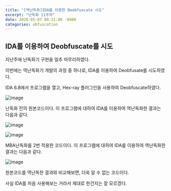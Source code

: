 ```yaml
---
title: "[역난독화]IDA를 이용한 Deobfuscate 시도"
excerpt: "난독화 11주차"
date: 2020-05-07 00:31:00 -0400
categories: obfuscation
---
```


## IDA를 이용하여 Deobfuscate를 시도

지난주에 난독화기 구현을 얼추 마무리하였다. 

이번에는 역난독화기 개발의 과정 중 하나로, IDA를 이용하여 Deobfusate를 시도하였다.

IDA 6.8에서 프로그램을 열고, Hex-ray 플러그인을 사용하여 Deobfuscate하였다.


![image](https://user-images.githubusercontent.com/33623107/81252295-8b817a00-9060-11ea-8871-57fc12ba6c68.png)

난독화 전의 원본코드이다. 이 프로그램에 대하여 IDA를 이용하여 역난독화한 결과는 다음과 같다.

![image](https://user-images.githubusercontent.com/33623107/81252340-b075ed00-9060-11ea-8df1-7d85a5a6505c.png)


![image](https://user-images.githubusercontent.com/33623107/81252444-e6b36c80-9060-11ea-915a-3f4d965e5722.png)

MBA난독화를 2번 적용한 코드이다. 이 프로그램에 대하여 IDA를 이용하여 역난독화한 결과는 다음과 같다.

![image](https://user-images.githubusercontent.com/33623107/81252506-0c407600-9061-11ea-9396-8108c57a4981.png)

원본코드를 역난독한 결과와 비교해보면, 더욱 알 수 없는 코드이다.

사실 IDA를 처음 사용해보는 거라서 제대로 한건지는 잘 모르겠다.
